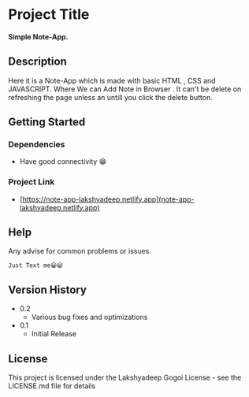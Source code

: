 # Project Title

<h4>Simple Note-App.</h4>

## Description

Here it is a Note-App which is made with basic HTML , CSS and JAVASCRIPT.
Where We can Add Note in Browser . It can't be delete on refreshing the page unless an untill you click the delete button.

## Getting Started

### Dependencies

* Have good connectivity 😁


### Project Link

* [https://note-app-lakshyadeep.netlify.app](note-app-lakshyadeep.netlify.app)



## Help

Any advise for common problems or issues.
```
Just Text me😁😁
```



## Version History

* 0.2
    * Various bug fixes and optimizations
* 0.1
    * Initial Release

## License

This project is licensed under the Lakshyadeep Gogoi License - see the LICENSE.md file for details



